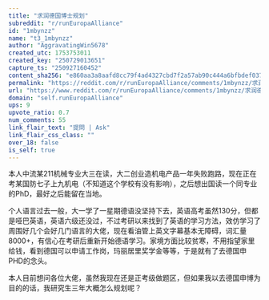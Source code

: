 ```yaml
---
title: "求润德国博士规划"
subreddit: "r/runEuropaAlliance"
id: "1mbynzz"
name: "t3_1mbynzz"
author: "AggravatingWin5678"
created_utc: 1753753011
created_key: "250729013651"
capture_ts: "250927160452"
content_sha256: "e860aa3a8aafd8cc79f4ad4327cbd7f2a57ab90c444a6bfbdef0374083b2f4db"
permalink: "https://reddit.com/r/runEuropaAlliance/comments/1mbynzz/求润德国博士规划/"
url: "https://www.reddit.com/r/runEuropaAlliance/comments/1mbynzz/求润德国博士规划/"
domain: "self.runEuropaAlliance"
ups: 9
upvote_ratio: 0.7
num_comments: 55
link_flair_text: "提問 | Ask"
link_flair_css_class: ""
over_18: false
is_self: true
---
```


本人中流某211机械专业大三在读，大二创业造机电产品一年失败跑路，现在正在考某国防七子上九机电（不知道这个学校有没有影响），之后想出国读一个同专业的PhD，最好之后能留在当地。

个人语言过去一般，大一学了一星期德语没坚持下去，英语高考虽然130分，但都是哑巴英语，英语六级还没过，不过考研以来找到了英语的学习方法，效仿学习了周围好几个会好几门语言的大佬，现在看油管上英文字幕基本无障碍，词汇量8000+，有信心在考研后重新开始德语学习。家境方面比较贫寒，不用指望家里给钱，看到德国可以申请工作岗，玛丽居里奖学金等等，于是就有了去德国申PHD的念头。

本人目前想问各位大佬，虽然我现在还是正考级做题区，但如果我以去德国申博为目的的话，我研究生三年大概怎么规划呢？
